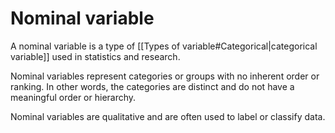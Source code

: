 # Nominal variable

A nominal variable is a type of [[Types of variable#Categorical|categorical variable]] used in statistics and research. 

Nominal variables represent categories or groups with no inherent order or ranking. 
In other words, the categories are distinct and do not have a meaningful order or hierarchy.

Nominal variables are qualitative and are often used to label or classify data.

